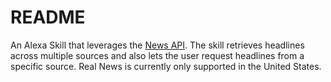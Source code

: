 # README

An Alexa Skill that leverages the [News API](http://newsapi.org). The skill retrieves headlines across multiple sources and also lets the user request headlines from a specific source. Real News is currently only supported in the United States.
